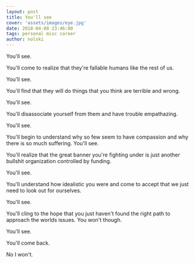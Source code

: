 ```yaml
---
layout: post
title: You'll see
cover: 'assets/images/eye.jpg'
date: 2018-04-08 23:46:00
tags: personal misc career
author: nolski
---
```


You'll see.

You'll come to realize that they're fallable humans like the rest of us.

You'll see.

You'll find that they will do things that you think are terrible and wrong.

You'll see.

You'll disassociate yourself from them and have trouble empathazing.

You'll see.

You'll begin to understand why so few seem to have compassion and why there is so much suffering.
You'll see.

You'll realize that the great banner you're fighting under is just another bullshit organization controlled by funding.

You'll see.

You'll understand how idealistic you were and come to accept that we just need to look out for ourselves.

You'll see.

You'll cling to the hope that you just haven't found the right path to approach the worlds issues. You won't though.

You'll see.

You'll come back.

No I won't.
